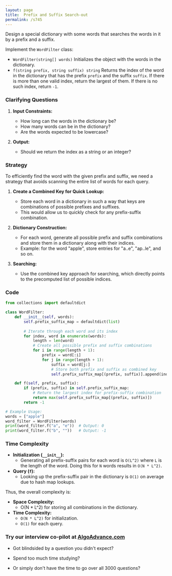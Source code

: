 ```yaml
---
layout: page
title:  Prefix and Suffix Search-out
permalink: /s745
---
```


Design a special dictionary with some words that searches the words in it by a prefix and a suffix.

Implement the `WordFilter` class:

- `WordFilter(string[] words)` Initializes the object with the words in the dictionary.
- `f(string prefix, string suffix) string` Returns the index of the word in the dictionary that has the prefix `prefix` and the suffix `suffix`. If there is more than one valid index, return the largest of them. If there is no such index, return `-1`.

### Clarifying Questions

1. **Input Constraints:**
    - How long can the words in the dictionary be?
    - How many words can be in the dictionary?
    - Are the words expected to be lowercase?

2. **Output:**
    - Should we return the index as a string or an integer?

### Strategy

To efficiently find the word with the given prefix and suffix, we need a strategy that avoids scanning the entire list of words for each query. 

1. **Create a Combined Key for Quick Lookup:**
    - Store each word in a dictionary in such a way that keys are combinations of possible prefixes and suffixes.
    - This would allow us to quickly check for any prefix-suffix combination.

2. **Dictionary Construction:**
    - For each word, generate all possible prefix and suffix combinations and store them in a dictionary along with their indices.
    - Example: for the word "apple", store entries for "a..e", "ap..le", and so on.

3. **Searching:**
    - Use the combined key approach for searching, which directly points to the precomputed list of possible indices.

### Code

```python
from collections import defaultdict

class WordFilter:
    def __init__(self, words):
        self.prefix_suffix_map = defaultdict(list)
        
        # Iterate through each word and its index
        for index, word in enumerate(words):
            length = len(word)
            # Create all possible prefix and suffix combinations
            for i in range(length + 1):
                prefix = word[:i]
                for j in range(length + 1):
                    suffix = word[j:]
                    # Store both prefix and suffix as combined key
                    self.prefix_suffix_map[(prefix, suffix)].append(index)

    def f(self, prefix, suffix):
        if (prefix, suffix) in self.prefix_suffix_map:
            # Return the largest index for prefix-suffix combination
            return max(self.prefix_suffix_map[(prefix, suffix)])
        return -1

# Example Usage:
words = ["apple"]
word_filter = WordFilter(words)
print(word_filter.f("a", "e"))  # Output: 0
print(word_filter.f("b", ""))   # Output: -1
```

### Time Complexity

- **Initialization (`__init__`):**
    - Generating all prefix-suffix pairs for each word is `O(L^2)` where `L` is the length of the word. Doing this for `N` words results in `O(N * L^2)`.
- **Query (`f`):**
    - Looking up the prefix-suffix pair in the dictionary is `O(1)` on average due to hash map lookups.

Thus, the overall complexity is:

- **Space Complexity:**
    - O(N * L^2) for storing all combinations in the dictionary.
- **Time Complexity:**
    - `O(N * L^2)` for initialization.
    - `O(1)` for each query.


### Try our interview co-pilot at [AlgoAdvance.com](https://algoAdvance.com)

- Got blindsided by a question you didn't expect?

- Spend too much time studying?

- Or simply don't have the time to go over all 3000 questions?

